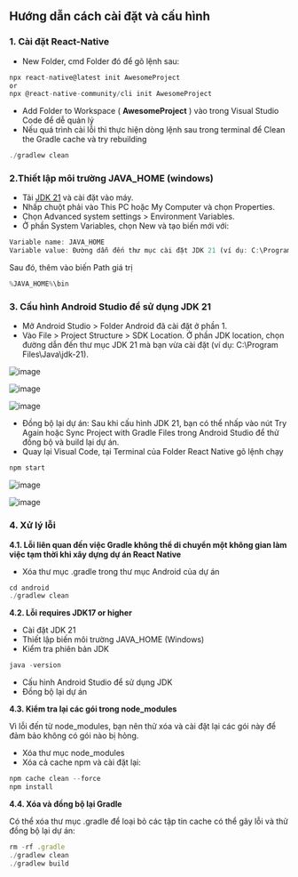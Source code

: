 ## Hướng dẫn cách cài đặt và cấu hình

### 1. Cài đặt React-Native

- New Folder, cmd Folder đó để gõ lệnh sau:
```typescript
npx react-native@latest init AwesomeProject
or
npx @react-native-community/cli init AwesomeProject
```
- Add Folder to Workspace ( __AwesomeProject__ ) vào trong Visual Studio Code để dễ quản lý
- Nếu quá trình cài lỗi thì thực hiện dòng lệnh sau trong terminal để Clean the Gradle cache và try rebuilding
```typescript
./gradlew clean
```
### 2.Thiết lập môi trường JAVA_HOME (windows)
- Tải [JDK 21](https://www.oracle.com/java/technologies/downloads/#jdk21-windows) và cài đặt vào máy.
- Nhấp chuột phải vào This PC hoặc My Computer và chọn Properties.
- Chọn Advanced system settings > Environment Variables.
- Ở phần System Variables, chọn New và tạo biến mới với:
```typescript
Variable name: JAVA_HOME
Variable value: Đường dẫn đến thư mục cài đặt JDK 21 (ví dụ: C:\Program Files\Java\jdk-21).
```
Sau đó, thêm vào biến Path giá trị 
```typescript
%JAVA_HOME%\bin
```
### 3. Cấu hình Android Studio để sử dụng JDK 21
- Mở Android Studio > Folder Android đã cài đặt ở phần 1.
- Vào File > Project Structure > SDK Location.
Ở phần JDK location, chọn đường dẫn đến thư mục JDK 21 mà bạn vừa cài đặt (ví dụ: C:\Program Files\Java\jdk-21).

![image](https://github.com/user-attachments/assets/e49bd923-0bf5-4736-b0bd-4da6547a9445)

![image](https://github.com/user-attachments/assets/a9d5bdc6-817c-417a-93fa-b25da9fa1a19)

![image](https://github.com/user-attachments/assets/08595c98-25cb-4017-b17f-fdc51d84cf18)

- Đồng bộ lại dự án: Sau khi cấu hình JDK 21, bạn có thể nhấp vào nút Try Again hoặc Sync Project with Gradle Files trong Android Studio để thử đồng bộ và build lại dự án.
- Quay lại Visual Code, tại Terminal của Folder React Native gõ lệnh chạy

```typescript
npm start
```

![image](https://github.com/user-attachments/assets/80522a2f-88e6-4944-82fe-9930845ea81f)

![image](https://github.com/user-attachments/assets/a1b2838d-28b0-48b7-8105-5c3a676d4865)


### 4. Xử lý lỗi

__4.1. Lỗi liên quan đến việc Gradle không thể di chuyển một không gian làm việc tạm thời khi xây dựng dự án React Native__

- Xóa thư mục .gradle trong thư mục Android của dự án

```typescript
cd android
./gradlew clean
```

__4.2. Lỗi requires JDK17 or higher__

- Cài đặt JDK 21
- Thiết lập biến môi trường JAVA_HOME (Windows)
- Kiểm tra phiên bản JDK
```typescript
java -version
```
- Cấu hình Android Studio để sử dụng JDK
- Đồng bộ lại dự án

__4.3. Kiểm tra lại các gói trong node_modules__

Vì lỗi đến từ node_modules, bạn nên thử xóa và cài đặt lại các gói này để đảm bảo không có gói nào bị hỏng.
- Xóa thư mục node_modules
- Xóa cả cache npm và cài đặt lại:
```typescript
npm cache clean --force
npm install
```
__4.4. Xóa và đồng bộ lại Gradle__

Có thể xóa thư mục .gradle để loại bỏ các tập tin cache có thể gây lỗi và thử đồng bộ lại dự án:

```typescript
rm -rf .gradle
./gradlew clean
./gradlew build
```
